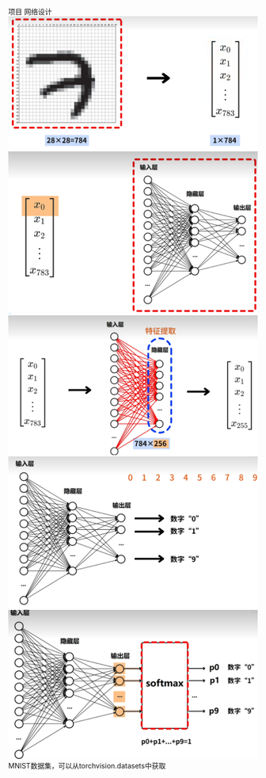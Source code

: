 项目
网络设计
![img.png](ref_img/img.png)
![img_1.png](ref_img/img_1.png)
![img.png](ref_img/img3.png)
![img.png](ref_img/img6.png)
![img_1.png](ref_img/img_7.png)
MNIST数据集，可以从torchvision.datasets中获取